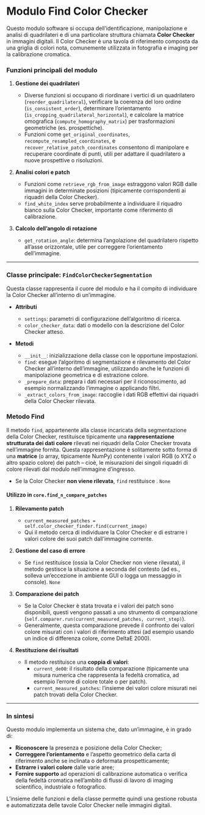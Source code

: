 # Modulo Find Color Checker
Questo modulo software si occupa dell’identificazione, manipolazione e analisi di quadrilateri e di una particolare struttura chiamata **Color Checker** in immagini digitali. Il Color Checker è una tavola di riferimento composta da una griglia di colori nota, comunemente utilizzata in fotografia e imaging per la calibrazione cromatica.

### Funzioni principali del modulo

1. **Gestione dei quadrilateri**
   - Diverse funzioni si occupano di riordinare i vertici di un quadrilatero (`reorder_quadrilateral`), verificare la coerenza del loro ordine (`is_consistent_order`), determinare l’orientamento (`is_cropping_quadrilateral_horizontal`), e calcolare la matrice omografica (`compute_homography_matrix`) per trasformazioni geometriche (es. prospettiche).
   - Funzioni come `get_original_coordinates`, `recompute_resampled_coordinates`, e `recover_relative_patch_coordinates` consentono di manipolare e recuperare coordinate di punti, utili per adattare il quadrilatero a nuove prospettive o risoluzioni.

2. **Analisi colori e patch**
   - Funzioni come `retrieve_rgb_from_image` estraggono valori RGB dalle immagini in determinate posizioni (tipicamente corrispondenti ai riquadri della Color Checker).
   - `find_white_index` serve probabilmente a individuare il riquadro bianco sulla Color Checker, importante come riferimento di calibrazione.

3. **Calcolo dell’angolo di rotazione**
   - `get_rotation_angle`: determina l’angolazione del quadrilatero rispetto all’asse orizzontale, utile per correggere l’orientamento dell’immagine.

---

### Classe principale: `FindColorCheckerSegmentation`

Questa classe rappresenta il cuore del modulo e ha il compito di individuare la Color Checker all’interno di un’immagine.

- **Attributi**
  - `settings`: parametri di configurazione dell’algoritmo di ricerca.
  - `color_checker_data`: dati o modello con la descrizione del Color Checker atteso.

- **Metodi**
  - `__init__`: inizializzazione della classe con le opportune impostazioni.
  - `find`: esegue l’algoritmo di segmentazione e rilevamento del Color Checker all’interno dell’immagine, utilizzando anche le funzioni di manipolazione geometrica e di estrazione colore.
  - `_prepare_data`: prepara i dati necessari per il riconoscimento, ad esempio normalizzando l’immagine o applicando filtri.
  - `_extract_colors_from_image`: raccoglie i dati RGB effettivi dai riquadri della Color Checker rilevata.

### Metodo Find
Il metodo `find`, appartenente alla classe incaricata della segmentazione della Color Checker, restituisce tipicamente una **rappresentazione strutturata dei dati colore** rilevati nei riquadri della Color Checker trovata nell’immagine fornita.
Questa rappresentazione è solitamente sotto forma di una **matrice** (o array, tipicamente NumPy) contenente i valori RGB (o XYZ o altro spazio colore) dei patch – cioè, le misurazioni dei singoli riquadri di colore rilevati dal modulo nell’immagine d’ingresso.
- Se la Color Checker **non viene rilevata**, `find` restituisce . `None`

#### Utilizzo in `core.find_n_compare_patches`
1. **Rilevamento patch**
    - `current_measured_patches = self.color_checker_finder.find(current_image)`
    - Qui il metodo cerca di individuare la Color Checker e di estrarre i valori colore dei suoi patch dall’immagine corrente.

2. **Gestione del caso di errore**
    - Se `find` restituisce (ossia la Color Checker non viene rilevata), il metodo gestisce la situazione a seconda del contesto (ad es., solleva un’eccezione in ambiente GUI o logga un messaggio in console). `None`

3. **Comparazione dei patch**
    - Se la Color Checker è stata trovata e i valori dei patch sono disponibili, questi vengono passati a uno strumento di comparazione (`self.comparer.run(current_measured_patches, current_step)`).
    - Generalmente, questa comparazione prevede il confronto dei valori colore misurati con i valori di riferimento attesi (ad esempio usando un indice di differenza colore, come DeltaE 2000).

4. **Restituzione dei risultati**
    - Il metodo restituisce una **coppia di valori**:
        - `current_de00`: il risultato della comparazione (tipicamente una misura numerica che rappresenta la fedeltà cromatica, ad esempio l’errore di colore totale o per patch).
        - `current_measured_patches`: l’insieme dei valori colore misurati nei patch trovati della Color Checker.

---

### In sintesi

Questo modulo implementa un sistema che, dato un’immagine, è in grado di:
- **Riconoscere** la presenza e posizione della Color Checker;
- **Correggere l’orientamento** e l’aspetto geometrico della carta di riferimento anche se inclinata o deformata prospetticamente;
- **Estrarre i valori colore** dalle varie aree;
- **Fornire supporto** ad operazioni di calibrazione automatica o verifica della fedeltà cromatica nell’ambito di flussi di lavoro di imaging scientifico, industriale o fotografico.

L’insieme delle funzioni e della classe permette quindi una gestione robusta e automatizzata delle tavole Color Checker nelle immagini digitali.